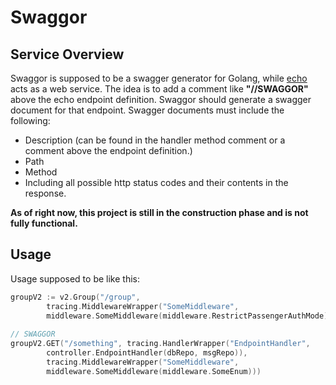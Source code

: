 # Swaggor

## Service Overview
Swaggor is supposed to be a swagger generator for Golang, while [echo](https://github.com/labstack/echo) acts as a web service.
The idea is to add a comment like **"//SWAGGOR"** above the echo endpoint definition. Swaggor should generate a swagger document for that endpoint. Swagger documents must include the following:
- Description (can be found in the handler method comment or a comment above the endpoint definition.)
- Path
- Method
- Including all possible http status codes and their contents in the response.

**As of right now, this project is still in the construction phase and is not fully functional.**

## Usage
Usage supposed to be like this:
```go
groupV2 := v2.Group("/group", 
		tracing.MiddlewareWrapper("SomeMiddleware", 
		middleware.SomeMiddleware(middleware.RestrictPassengerAuthMode)))
	
// SWAGGOR
groupV2.GET("/something", tracing.HandlerWrapper("EndpointHandler",
		controller.EndpointHandler(dbRepo, msgRepo)),
		tracing.MiddlewareWrapper("SomeMiddleware", 
		middleware.SomeMiddleware(middleware.SomeEnum)))
```
